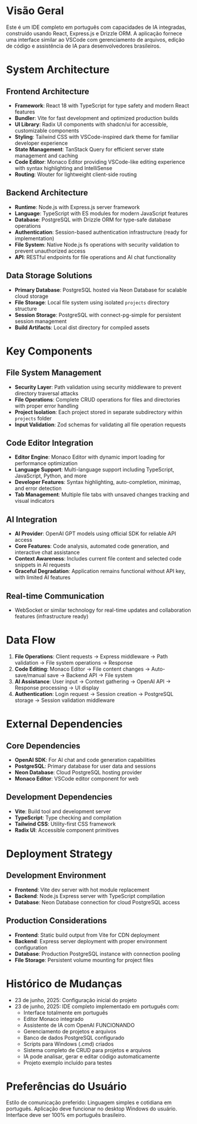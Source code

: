 # Visão Geral

Este é um IDE completo em português com capacidades de IA integradas, construído usando React, Express.js e Drizzle ORM. A aplicação fornece uma interface similar ao VSCode com gerenciamento de arquivos, edição de código e assistência de IA para desenvolvedores brasileiros.

# System Architecture

## Frontend Architecture
- **Framework**: React 18 with TypeScript for type safety and modern React features
- **Bundler**: Vite for fast development and optimized production builds
- **UI Library**: Radix UI components with shadcn/ui for accessible, customizable components
- **Styling**: Tailwind CSS with VSCode-inspired dark theme for familiar developer experience
- **State Management**: TanStack Query for efficient server state management and caching
- **Code Editor**: Monaco Editor providing VSCode-like editing experience with syntax highlighting and IntelliSense
- **Routing**: Wouter for lightweight client-side routing

## Backend Architecture
- **Runtime**: Node.js with Express.js server framework
- **Language**: TypeScript with ES modules for modern JavaScript features
- **Database**: PostgreSQL with Drizzle ORM for type-safe database operations
- **Authentication**: Session-based authentication infrastructure (ready for implementation)
- **File System**: Native Node.js fs operations with security validation to prevent unauthorized access
- **API**: RESTful endpoints for file operations and AI chat functionality

## Data Storage Solutions
- **Primary Database**: PostgreSQL hosted via Neon Database for scalable cloud storage
- **File Storage**: Local file system using isolated `projects` directory structure
- **Session Storage**: PostgreSQL with connect-pg-simple for persistent session management
- **Build Artifacts**: Local dist directory for compiled assets

# Key Components

## File System Management
- **Security Layer**: Path validation using security middleware to prevent directory traversal attacks
- **File Operations**: Complete CRUD operations for files and directories with proper error handling
- **Project Isolation**: Each project stored in separate subdirectory within `projects` folder
- **Input Validation**: Zod schemas for validating all file operation requests

## Code Editor Integration
- **Editor Engine**: Monaco Editor with dynamic import loading for performance optimization
- **Language Support**: Multi-language support including TypeScript, JavaScript, Python, and more
- **Developer Features**: Syntax highlighting, auto-completion, minimap, and error detection
- **Tab Management**: Multiple file tabs with unsaved changes tracking and visual indicators

## AI Integration
- **AI Provider**: OpenAI GPT models using official SDK for reliable API access
- **Core Features**: Code analysis, automated code generation, and interactive chat assistance
- **Context Awareness**: Includes current file content and selected code snippets in AI requests
- **Graceful Degradation**: Application remains functional without API key, with limited AI features

## Real-time Communication
- WebSocket or similar technology for real-time updates and collaboration features (infrastructure ready)

# Data Flow

1. **File Operations**: Client requests → Express middleware → Path validation → File system operations → Response
2. **Code Editing**: Monaco Editor → File content changes → Auto-save/manual save → Backend API → File system
3. **AI Assistance**: User input → Context gathering → OpenAI API → Response processing → UI display
4. **Authentication**: Login request → Session creation → PostgreSQL storage → Session validation middleware

# External Dependencies

## Core Dependencies
- **OpenAI SDK**: For AI chat and code generation capabilities
- **PostgreSQL**: Primary database for user data and sessions
- **Neon Database**: Cloud PostgreSQL hosting provider
- **Monaco Editor**: VSCode editor component for web

## Development Dependencies
- **Vite**: Build tool and development server
- **TypeScript**: Type checking and compilation
- **Tailwind CSS**: Utility-first CSS framework
- **Radix UI**: Accessible component primitives

# Deployment Strategy

## Development Environment
- **Frontend**: Vite dev server with hot module replacement
- **Backend**: Node.js Express server with TypeScript compilation
- **Database**: Neon Database connection for cloud PostgreSQL access

## Production Considerations
- **Frontend**: Static build output from Vite for CDN deployment
- **Backend**: Express server deployment with proper environment configuration
- **Database**: Production PostgreSQL instance with connection pooling
- **File Storage**: Persistent volume mounting for project files

# Histórico de Mudanças

- 23 de junho, 2025: Configuração inicial do projeto
- 23 de junho, 2025: IDE completo implementado em português com:
  - Interface totalmente em português
  - Editor Monaco integrado
  - Assistente de IA com OpenAI FUNCIONANDO
  - Gerenciamento de projetos e arquivos
  - Banco de dados PostgreSQL configurado
  - Scripts para Windows (.cmd) criados
  - Sistema completo de CRUD para projetos e arquivos
  - IA pode analisar, gerar e editar código automaticamente
  - Projeto exemplo incluído para testes

# Preferências do Usuário

Estilo de comunicação preferido: Linguagem simples e cotidiana em português.
Aplicação deve funcionar no desktop Windows do usuário.
Interface deve ser 100% em português brasileiro.